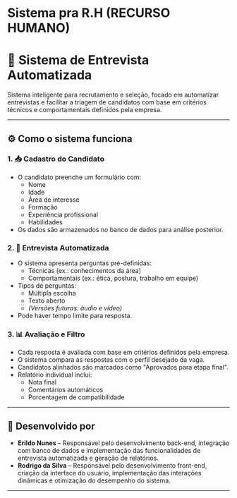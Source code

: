 # Sistema pra R.H (RECURSO HUMANO)



# 🎯 Sistema de Entrevista Automatizada

Sistema inteligente para recrutamento e seleção, focado em automatizar entrevistas e facilitar a triagem de candidatos com base em critérios técnicos e comportamentais definidos pela empresa.

---

## ⚙️ Como o sistema funciona

### 1. 📥 Cadastro do Candidato
- O candidato preenche um formulário com:
  - Nome
  - Idade
  - Área de interesse
  - Formação
  - Experiência profissional
  - Habilidades
- Os dados são armazenados no banco de dados para análise posterior.

### 2. 🎤 Entrevista Automatizada
- O sistema apresenta perguntas pré-definidas:
  - Técnicas (ex.: conhecimentos da área)
  - Comportamentais (ex.: ética, postura, trabalho em equipe)
- Tipos de perguntas:
  - Múltipla escolha
  - Texto aberto
  - *(Versões futuras: áudio e vídeo)*
- Pode haver tempo limite para resposta.

### 3. 📊 Avaliação e Filtro
- Cada resposta é avaliada com base em critérios definidos pela empresa.
- O sistema compara as respostas com o perfil desejado da vaga.
- Candidatos alinhados são marcados como "Aprovados para etapa final".
- Relatório individual inclui:
  - Nota final
  - Comentários automáticos
  - Porcentagem de compatibilidade

---

## 👥 Desenvolvido por

- **Erildo Nunes** – Responsável pelo desenvolvimento back-end, integração com banco de dados e implementação das funcionalidades de entrevista automatizada e geração de relatórios.
- **Rodrigo da Silva** – Responsável pelo desenvolvimento front-end, criação da interface do usuário, implementação das interações dinâmicas e otimização do desempenho do sistema.

---

